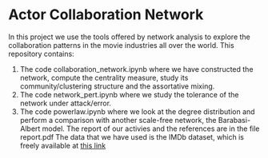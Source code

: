 # Actor Collaboration Network
In this project we use the tools offered by network analysis to explore the collaboration patterns in the movie industries all over the world. 
This repository contains:
1. The code collaboration_network.ipynb where we have constructed the network, compute the centrality measure, study its community/clustering structure and the assortative mixing.
2. The code network_pert.ipynb where we study the tolerance of the network under attack/error.
3. The code powerlaw.ipynb where we look at the degree distribution and perform a comparison with another scale-free network, the Barabasi-Albert model.
The report of our activies and the references are in the file report.pdf
The data that we have used is the IMDb dataset, which is freely available at [this link](https://developer.imdb.com/non-commercial-datasets/)
